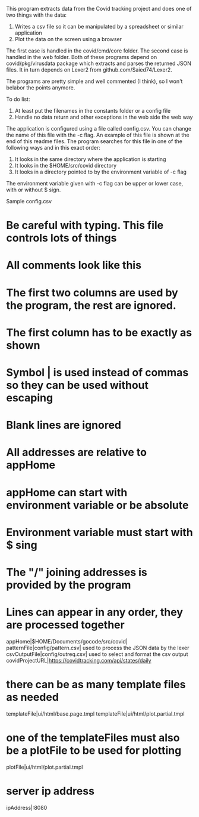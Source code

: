 This program extracts data from the Covid tracking project and does one of two
things with the data:
1. Writes a csv file so it can be manipulated by a spreadsheet or similar application
2. Plot the data on the screen using a browser

The first case is handled in the covid/cmd/core folder.  The second case is
handled in the web folder.  Both of these programs depend on covid/pkg/virusdata
package which extracts and parses the returned JSON files.  It in turn depends
on Lexer2 from github.com/Saied74/Lexer2.

The programs are pretty simple and well commented (I think), so I won't belabor
the points anymore.

To do list:
1. At least put the filenames in the constants folder or a config file
2. Handle no data return and other exceptions in the web side the web way

The application is configured using a file called config.csv.  You can change
the name of this file with the -c flag.  An example of this file is shown at
the end of this readme files.  The program searches for this file in one of the
following ways and in this exact order:
1. It looks in the same directory where the application is starting
2. It looks in the $HOME/src/covid directory
3. It looks in a directory pointed to by the environment variable of -c flag

The environment variable given with -c flag can be upper or lower case, with
or without $ sign.


Sample config.csv

# Be careful with typing.  This file controls lots of things
# All comments look like this
# The first two columns are used by the program, the rest are ignored.
# The first column has to be exactly as shown
# Symbol | is used instead of commas so they can be used without escaping
# Blank lines are ignored
# All addresses are relative to appHome
# appHome can start with environment variable or be absolute
# Environment variable must start with $ sing
# The "/" joining addresses is provided by the program
# Lines can appear in any order, they are processed together

appHome|$HOME/Documents/gocode/src/covid|
patternFile|config/pattern.csv| used to process the JSON data by the lexer
csvOutputFile|config/outreq.csv| used to select and format the csv output
covidProjectURL|https://covidtracking.com/api/states/daily

# there can be as many template files as needed
templateFile|ui/html/base.page.tmpl
templateFile|ui/html/plot.partial.tmpl

# one of the templateFiles must also be a plotFile to be used for plotting
plotFile|ui/html/plot.partial.tmpl

# server ip address
ipAddress|:8080
